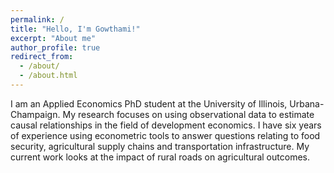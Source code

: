 ```yaml
---
permalink: /
title: "Hello, I'm Gowthami!"
excerpt: "About me"
author_profile: true
redirect_from: 
  - /about/
  - /about.html
---
```


I am an Applied Economics PhD student at the University of Illinois, Urbana-Champaign. My research focuses on using observational data to estimate causal relationships in the field of development economics.  I have six years of experience using econometric tools  to answer questions relating to food security, agricultural supply chains and transportation infrastructure. My current work looks at the impact of rural roads on agricultural outcomes. 


